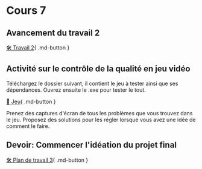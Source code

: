 # Cours 7


## Avancement du travail 2
[🛠️ Travail 2](./travaux/travail2.md){ .md-button } 

## Activité sur le contrôle de la qualité en jeu vidéo
Téléchargez le dossier suivant, il contient le jeu à tester ainsi que ses dépendances. Ouvrez ensuite le .exe pour tester le tout.     

[📁 Jeu](https://cmontmorency365-my.sharepoint.com/:f:/g/personal/lora_boisvert_cmontmorency_qc_ca/Eqc0RbqR1dpJoJWRuF2wUQoBI0fwS_Q6bD8Nbie4NokFJQ?e=bivfUR){ .md-button }  

Prenez des captures d'écran de tous les problèmes que vous trouvez dans le jeu. Proposez des solutions pour les régler lorsque vous avez une idée de comment le faire. 


## Devoir: Commencer l'idéation du projet final
[🛠️ Plan de travail 3](./consignes/plandetravail.md){ .md-button } 
